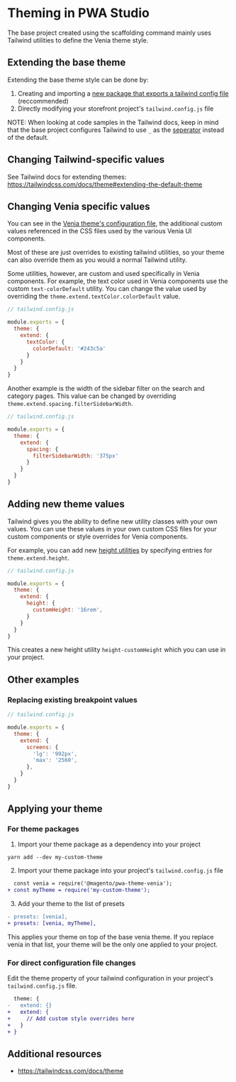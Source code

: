 # Theming in PWA Studio

The base project created using the scaffolding command mainly uses Tailwind utilities to define the Venia theme style.

## Extending the base theme

Extending the base theme style can be done by:

1. Creating and importing a [new package that exports a tailwind config file](https://github.com/magento/pwa-studio/tree/develop/packages/pwa-theme-venia) (reccommended)
2. Directly modifying your storefront project's `tailwind.config.js` file

NOTE: When looking at code samples in the Tailwind docs, keep in mind that the base project configures Tailwind to use `_` as the [seperator](https://tailwindcss.com/docs/configuration#separator) instead of the default.

## Changing Tailwind-specific values

See Tailwind docs for extending themes: https://tailwindcss.com/docs/theme#extending-the-default-theme

## Changing Venia specific values

You can see in the [Venia theme's configuration file](https://github.com/magento/pwa-studio/blob/develop/packages/pwa-theme-venia/tailwind.preset.js#L21-L195), the additional custom values referenced in the CSS files used by the various Venia UI components.

Most of these are just overrides to existing tailwind utilities, so your theme can also override them as you would a normal Tailwind utility.

Some utilities, however, are custom and used specifically in Venia components.
For example, the text color used in Venia components use the custom `text-colorDefault` utility.
You can change the value used by overriding the `theme.extend.textColor.colorDefault` value.

```js
// tailwind.config.js

module.exports = {
  theme: {
    extend: {
      textColor: {
        colorDefault: '#243c5a'
      }
    }
  }
}
```

Another example is the width of the sidebar filter on the search and category pages.
This value can be changed by overriding `theme.extend.spacing.filterSidebarWidth`.

```js
// tailwind.config.js

module.exports = {
  theme: {
    extend: {
      spacing: {
        filterSidebarWidth: '375px'
      }
    }
  }
}
```

## Adding new theme values

Tailwind gives you the ability to define new utility classes with your own values.
You can use these values in your own custom CSS files for your custom components or style overrides for Venia components.

For example, you can add new [height utilities](https://tailwindcss.com/docs/height) by specifying entries for `theme.extend.height`.

```js
// tailwind.config.js

module.exports = {
  theme: {
    extend: {
      height: {
        customHeight: '16rem',
      }
    }
  }
}
```

This creates a new height utility `height-customHeight` which you can use in your project.

## Other examples

### Replacing existing breakpoint values

```js
// tailwind.config.js

module.exports = {
  theme: {
    extend: {
      screens: {
        'lg': '992px',
        'max': '2560',
      },
    }
  }
}
```

## Applying your theme

### For theme packages

1. Import your theme package as a dependency into your project

```cli
yarn add --dev my-custom-theme
```

2. Import your theme package into your project's `tailwind.config.js` file

```diff
  const venia = require('@magento/pwa-theme-venia');
+ const myTheme = require('my-custom-theme');
```

3. Add your theme to the list of presets

```diff
- presets: [venia],
+ presets: [venia, myTheme],
```

  This applies your theme on top of the base venia theme.
  If you replace venia in that list, your theme will be the only one applied to your project.

### For direct configuration file changes

Edit the theme property of your tailwind configuration in your project's `tailwind.config.js` file.

```diff
  theme: {
-   extend: {}
+   extend: {
+     // Add custom style overrides here
+   }
+ }
```

## Additional resources

- https://tailwindcss.com/docs/theme
